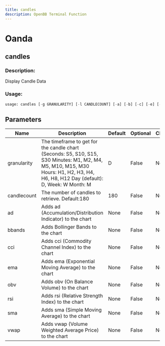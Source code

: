 ```yaml
---
title: candles
description: OpenBB Terminal Function
---
```


# Oanda

## candles

### Description: 

Display Candle Data

### Usage: 
```python
usage: candles [-g GRANULARITY] [-l CANDLECOUNT] [-a] [-b] [-c] [-e] [-o] [-r] [-s] [-v]
```

## Parameters

| Name | Description | Default | Optional | Choices |
| ---- | ----------- | ------- | -------- | ------- |
| granularity | The timeframe to get for the candle chart (Seconds: S5, S10, S15, S30 Minutes: M1, M2, M4, M5, M10, M15, M30 Hours: H1, H2, H3, H4, H6, H8, H12 Day (default): D, Week: W Month: M | D | False | None |
| candlecount | The number of candles to retrieve. Default:180 | 180 | False | None |
| ad | Adds ad (Accumulation/Distribution Indicator) to the chart | None | False | None |
| bbands | Adds Bollinger Bands to the chart | None | False | None |
| cci | Adds cci (Commodity Channel Index) to the chart | None | False | None |
| ema | Adds ema (Exponential Moving Average) to the chart | None | False | None |
| obv | Adds obv (On Balance Volume) to the chart | None | False | None |
| rsi | Adds rsi (Relative Strength Index) to the chart | None | False | None |
| sma | Adds sma (Simple Moving Average) to the chart | None | False | None |
| vwap | Adds vwap (Volume Weighted Average Price) to the chart | None | False | None |


